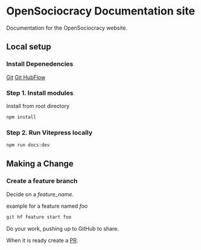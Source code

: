 # OpenSociocracy Documentation site

Documentation for the OpenSociocracy website.

## Local setup

### Install Depenedencies

[Git](https://git-scm.com/book/en/v2/Getting-Started-Installing-Git)
[Git HubFlow](https://githubflow.github.io/)

### Step 1. Install modules

Install from root directory

```sh
npm install
```

### Step 2. Run Vitepress locally

```sh
npm run docs:dev
```

## Making a Change

### Create a feature branch

Decide on a *feature_name*.

example for a feature named *foo*

```sh
git hf feature start foo
```

Do your work, pushing up to GitHub to share.

When it is ready create a [PR](https://docs.github.com/en/pull-requests/collaborating-with-pull-requests/proposing-changes-to-your-work-with-pull-requests/creating-a-pull-request).



